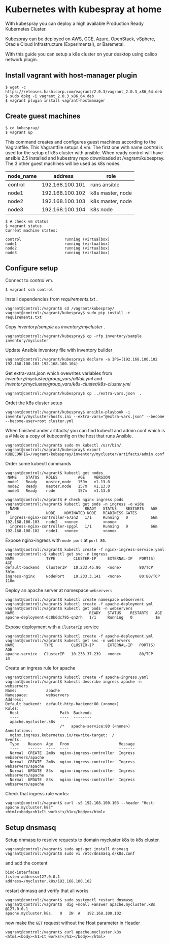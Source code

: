 # Kubernetes with kubespray at home

With kubespray you can deploy a high available Production Ready Kubernetes Cluster. 

Kubespray can be deployed on AWS, GCE, Azure, OpenStack, vSphere, Oracle Cloud Infrastructure (Experimental), or Baremetal.

With this guide you can setup a k8s cluster on your desktop using calico network plugin.

## Install vagrant with host-manager plugin

```console
$ wget -c https://releases.hashicorp.com/vagrant/2.0.3/vagrant_2.0.3_x86_64.deb
$ sudo dpkg -i vagrant_2.0.3_x86_64.deb
$ vagrant plugin install vagrant-hostmanager
```

## Create guest machines
```console
$ cd kubespray/
$ vagrant up

```
This command creates and configures guest machines according to the Vagrantfile. 
This Vagrantfile setups 4 vm. The first one with name *_control_* is used for the 
setup of k8s cluster with ansible. When ready control will have ansible 2.5 installed 
and kubestray repo downloaded at /vagrant/kubespray. The 3 other guest machines will 
be used as k8s nodes.

| node_name | address         | role             |
|-----------|-----------------|------------------|
| control   | 192.168.100.101 | runs ansible     |
| node1     | 192.168.100.102 | k8s master, node |
| node2     | 192.168.100.103 | k8s master, node |
| node3     | 192.168.100.104 | k8s node         |

```console
$ # check vm status
$ vagrant status
Current machine states:

control                   running (virtualbox)
node1                     running (virtualbox)
node2                     running (virtualbox)
node3                     running (virtualbox)
```

## Configure setup

Connect to *control* vm.
```console
$ vagrant ssh control
```
Install dependencies from _requirements.txt_ .
```console
vagrant@control:/vagrant$ cd /vagrant/kubespray/
vagrant@control:/vagrant/kubespray$ sudo pip install -r requirements.txt
```

Copy _inventory/sample_ as _inventory/mycluster_ .
```console
vagrant@control:/vagrant/kubespray$ cp -rfp inventory/sample inventory/mycluster
```

Update Ansible inventory file with inventory builder
```console
vagrant@control:/vagrant/kubespray$ declare -a IPS=(192.168.100.102 192.168.100.103 192.168.100.104)
```

Get extra-vars.json which ovewrites variables from _inventory/mycluster/group_vars/all/all.yml_ and 
_inventory/mycluster/group_vars/k8s-cluster/k8s-cluster.yml_
```console
vagrant@control:/vagrant/kubespray$ cp ../extra-vars.json  .
```

Ordet the k8s cluster setup
```console
vagrant@control:/vagrant/kubespray$ ansible-playbook -i inventory/mycluster/hosts.ini --extra-vars="@extra-vars.json" --become --become-user=root cluster.yml
```

When finished ander artifacts/ you can find kubectl and admin.conf which is a # Make a copy of kubeconfig on the host that runs Ansible.
```console
vagrant@control:/vagrant$ sudo mv kubectl /usr/bin/
vagrant@control:/vagrant/kubespray$ export KUBECONFIG=/vagrant/kubespray/inventory/mycluster/artifacts/admin.conf
```

Order some kubectl commands
```console
vagrant@control:/vagrant$ kubectl get nodes
 NAME    STATUS   ROLES         AGE    VERSION
 node1   Ready    master,node   159m   v1.13.0
 node2   Ready    master,node   157m   v1.13.0
 node3   Ready    node          157m   v1.13.0

vagrant@control:/vagrant$ # check nginx ingress pods 
vagrant@control:/vagrant$ kubectl get pods -n ingress -o wide
  NAME                             READY   STATUS    RESTARTS   AGE   IP                NODE    NOMINATED NODE   READINESS GATES
  ingress-nginx-controller-672n2   1/1     Running   0          66m   192.168.100.103   node2   <none>           <none>
  ingress-nginx-controller-spgpl   1/1     Running   0          66m   192.168.100.102   node1   <none>           <none>
```

Expose nginx-ingress with `node port` at `port 80`.
```console
vagrant@control:/vagrant$ kubectl create -f nginx-ingress-service.yaml
vagrant@control:~$ kubectl get svc -n ingress
NAME              TYPE        CLUSTER-IP     EXTERNAL-IP   PORT(S)     AGE
default-backend   ClusterIP   10.233.45.86   <none>        80/TCP      3h1m
ingress-nginx     NodePort    10.233.3.141   <none>        80:80/TCP   110m

```

Deploy an apache server at namespace `webservers`
```console
vagrant@control:/vagrant$ kubectl create namespace webservers
vagrant@control:/vagrant$ kubectl create -f apache-deployment.yml 
vagrant@control:/vagrant$ kubectl get pods -n webservers
NAME                                 READY   STATUS    RESTARTS   AGE
apache-deployment-6c8b6dc795-qn2rh   1/1     Running   0          1m
```
Expose deployment with a `ClusterIp` service
```console
vagrant@control:/vagrant$ kubectl create -f apache-deployment.yml
vagrant@control:/vagrant$ kubectl get svc -n webservers
NAME             TYPE        CLUSTER-IP      EXTERNAL-IP   PORT(S)   AGE
apache-service   ClusterIP   10.233.37.239   <none>        80/TCP    1m
```
Create an ingress rule for apache
```console
vagrant@control:/vagrant$ kubectl create -f apache-ingress.yaml
vagrant@control:/vagrant$ kubectl describe ingress apache -n webservers
Name:             apache
Namespace:        webservers
Address:          
Default backend:  default-http-backend:80 (<none>)
Rules:
  Host                  Path  Backends
  ----                  ----  --------
  apache.mycluster.k8s  
                        /*   apache-service:80 (<none>)
Annotations:
  nginx.ingress.kubernetes.io/rewrite-target:  /
Events:
  Type    Reason  Age   From                      Message
  ----    ------  ----  ----                      -------
  Normal  CREATE  2m8s  nginx-ingress-controller  Ingress webservers/apache
  Normal  CREATE  2m8s  nginx-ingress-controller  Ingress webservers/apache
  Normal  UPDATE  83s   nginx-ingress-controller  Ingress webservers/apache
  Normal  UPDATE  83s   nginx-ingress-controller  Ingress webservers/apache
```

Check that ingress rule works:
```console
vagrant@control:/vagrant$ curl -sS 192.168.100.103 --header "Host: apache.mycluster.k8s"
<html><body><h1>It works!</h1></body></html>
```

## Setup dnsmasq 
Setup dnmasq to resolve requests to domain mycluster.k8s to k8s cluster.
```console
vagrant@control:/vagrant$ sudo apt-get install dnsmasq
vagrant@control:/vagrant$ sudo vi /etc/dnsmasq.d/k8s.conf
```
and add the content
```console
bind-interfaces
listen-address=127.0.0.1
address=/mycluster.k8s/192.168.100.102
```
restart dnmasq and verify that all works
```console
vagrant@control:/vagrant$ sudo systemctl restart dnsmasq
vagrant@control:/vagrant$  dig +noall +answer apache.mycluster.k8s  @127.0.0.1
apache.mycluster.k8s.	0	IN	A	192.168.100.102
```
now make the `GET` request without the Host parameter in Header 
```console
vagrant@control:/vagrant$ curl apache.mycluster.k8s
<html><body><h1>It works!</h1></body></html>

```
